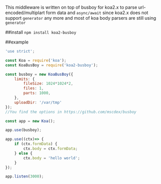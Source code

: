 This middleware is written on top of busboy for koa2.x to parse url-encoded/multiplart form data and ``async/await`` since koa2.x does not support ``generator`` any more and most of koa body parsers are still using ``generator``

##install
``npm install koa2-busboy``

##example
```javascript
'use strict';

const Koa = require('koa');
const KoaBusBoy = require('koa2-busboy');

const busboy = new KoaBusBoy({
    limits: {
        fileSize: 1024*1024*2,
        files: 1,
        parts: 1000,
    },
    uploadDir: '/var/tmp'
});
//You find the options in https://github.com/mscdex/busboy

const app = new Koa();

app.use(busboy);

app.use((ctx)=> {
    if (ctx.formData) {
        ctx.body = ctx.formData;
    } else {
        ctx.body = 'hello world';
    }
});

app.listen(3000);
```
